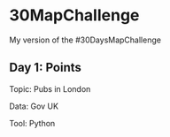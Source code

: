 # 30MapChallenge
My version of the #30DaysMapChallenge

## Day 1: Points
Topic: Pubs in London

Data: Gov UK

Tool: Python
